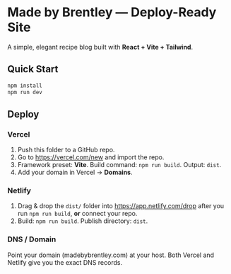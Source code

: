 # Made by Brentley — Deploy-Ready Site

A simple, elegant recipe blog built with **React + Vite + Tailwind**.

## Quick Start
```bash
npm install
npm run dev
```

## Deploy

### Vercel
1. Push this folder to a GitHub repo.
2. Go to https://vercel.com/new and import the repo.
3. Framework preset: **Vite**. Build command: `npm run build`. Output: `dist`.
4. Add your domain in Vercel → **Domains**.

### Netlify
1. Drag & drop the `dist/` folder into https://app.netlify.com/drop after you run `npm run build`, **or** connect your repo.
2. Build: `npm run build`. Publish directory: `dist`.

### DNS / Domain
Point your domain (madebybrentley.com) at your host. Both Vercel and Netlify give you the exact DNS records.
